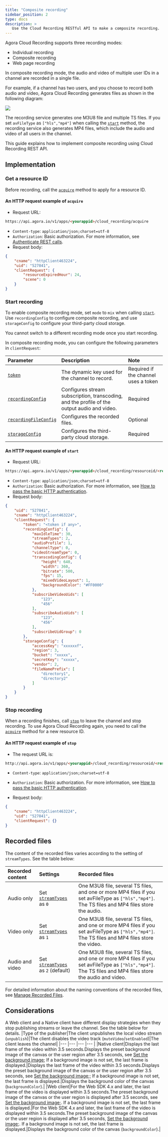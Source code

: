 ```yaml
---
title: "Composite recording"
sidebar_position: 2
type: docs
description: >
   Use the Cloud Recording RESTful API to make a composite recording.
---
```


Agora Cloud Recording supports three recording modes:

- Individual recording
- Composite recording
- Web page recording

In composite recording mode, the audio and video of multiple user IDs in a channel are recorded in a single file.

For example, if a channel has two users, and you choose to record both audio and video, Agora Cloud Recording generates files as shown in the following diagram:

![](https://web-cdn.agora.io/docs-files/1619530186898)

The recording service generates one M3U8 file and multiple TS files. If you set `avFileType` as `["hls","mp4"]` when calling the [`start`](../reference/rest-api/start) method, the recording service also generates MP4 files, which include the audio and video of all users in the channel.

This guide explains how to implement composite recording using Cloud Recording REST API.

## Implementation

### Get a resource ID

Before recording, call the [`acquire`](../reference/rest-api/acquire) method to apply for a resource ID.

#### An HTTP request example of `acquire`

- Request URL: 

```html
https://api.agora.io/v1/apps/<yourappid>/cloud_recording/acquire
```

- `Content-type`: `application/json;charset=utf-8`
- `Authorization`: Basic authorization. For more information, see [Authenticate REST calls](../reference/restful-authentication).
- Request body:

```json
{
    "cname": "httpClient463224",
    "uid": "527841",
    "clientRequest": {
        "resourceExpiredHour": 24,
        "scene": 0
    }
}
```

### Start recording

To enable composite recording mode, set `mode` to `mix` when calling  [`start`](../reference/rest-api/start). Use `recordingConfig` to configure composite recording, and use `storageConfig` to configure your third-party cloud storage.

You cannot switch to a different recording mode once you start recording.


In composite recording mode, you can configure the following parameters in `clientRequest`:

| Parameter             | Description                                                  | Note                                 |
| :-------------------- | :----------------------------------------------------------- | :----------------------------------- |
| [`token`](../reference/glossary#token)               | The dynamic key used for the channel to record. | Required if the channel uses a token |
| [`recordingConfig`](../reference/rest-api/start#recording-configuration)     | Configures stream subscription, transcoding, and the profile of the output audio and video. | Required                             |
| [`recordingFileConfig`](../reference/rest-api/start#configurations-for-the-recorded-files) | Configures the recorded files.                               | Optional                             |
|  [`storageConfig`](../reference/rest-api/start#cloud-storage-configuration)       | Configures the third-party cloud storage.                    | Required                             |

#### An HTTP request example of `start`

- Request URL:

```html
https://api.agora.io/v1/apps/<yourappid>/cloud_recording/resourceid/<resourceid>/mode/mix/start
```

- `Content-type`: `application/json;charset=utf-8`
- `Authorization`: Basic authorization. For more information, see [How to pass the basic HTTP authentication](../reference/restful-authentication).
- Request body:

```json
{
    "uid": "527841",
    "cname": "httpClient463224",
    "clientRequest": {
        "token": "<token if any>",
        "recordingConfig": {
            "maxIdleTime": 30,
            "streamTypes": 2,
            "audioProfile": 1,
            "channelType": 0,
            "videoStreamType": 0,
            "transcodingConfig": {
                "height": 640,
                "width": 360,
                "bitrate": 500,
                "fps": 15,
                "mixedVideoLayout": 1,
                "backgroundColor": "#FF0000"
            },
            "subscribeVideoUids": [
                "123",
                "456"
            ],
            "subscribeAudioUids": [
                "123",
                "456"
            ],
            "subscribeUidGroup": 0
        },
        "storageConfig": {
            "accessKey": "xxxxxxf",
            "region": 3,
            "bucket": "xxxxx",
            "secretKey": "xxxxx",
            "vendor": 2,
            "fileNamePrefix": [
                "directory1",
                "directory2"
            ]
        }
    }
}
```

### Stop recording    

When a recording finishes, call [`stop`](../reference/rest-api/stop) to leave the channel and stop recording. To use Agora Cloud Recording again, you need to call the [`acquire`](../reference/rest-api/acquire) method for a new resource ID.

#### An HTTP request example of `stop`

- The request URL is: 

 ```html
 http://api.agora.io/v1/apps/<yourappid>/cloud_recording/resourceid/<resourceid>/sid/<sid>/mode/mix/stop
 ```
- `Content-type`: `application/json;charset=utf-8`

- `Authorization`: Basic authorization. For more information, see [How to pass the basic HTTP authentication](../reference/restful-authentication).

- Request body:

```json
{
    "cname": "httpClient463224",
    "uid": "527841",
    "clientRequest": {}
}
```

## Recorded files

The content of the recorded files varies according to the setting of `streamTypes`. See the table below:

| Recorded content | Settings                           | Recorded files                                               |
| :--------------- | :--------------------------------- | :----------------------------------------------------------- |
| Audio only       | Set [`streamTypes`](../reference/rest-api/start#recording-configuration) as `0`           | One M3U8 file, several TS files, and one or more MP4 files if you set avFileType as `["hls","mp4"]`. The TS files and MP4 files store the audio. |
| Video only       | Set [`streamTypes`](../reference/rest-api/start#recording-configuration) as `1`           | One M3U8 file, several TS files, and one or more MP4 files if you set avFileType as `["hls","mp4"]`. The TS files and MP4 files store the video. |
| Audio and video  | Set [`streamTypes`](../reference/rest-api/start#recording-configuration) as `2` (default) | One M3U8 file, several TS files, and one or more MP4 files if you set avFileType as `["hls","mp4"]`. The TS files and MP4 files store the audio and video. |


For detailed information about the naming conventions of the recorded files, see [Manage Recorded Files](../develop/manage-files).

<a name="Considerations"></a>
## Considerations

A Web client and a Native client have different display strategies when they stop publishing streams or leave the channel. See the table below for details.
|Type of the publisher|The client unpublishes the local video stream (`unpublish`)|The client disables the video track (`muteVideo`/`setEnabled`)|The client leaves the channel|
|--- |--- |--- |--- |
|Native client|Displays the last frame of the video within 3.5 seconds.Displays the preset background image of the canvas or the user region after 3.5 seconds, see <a href="./layout#set-the-background-color-or-background-image">Set the background image</a>; If a background image is not set, the last frame is displayed.|Displays the last frame of the video within 3.5 seconds.Displays the preset background image of the canvas or the user region after 3.5 seconds, see <a href="./layout#set-the-background-color-or-background-image">Set the background image</a>;; If a background image is not set, the last frame is displayed.|Displays the background color of the canvas (`backgroundColor`).|
|Web client|For the Web SDK 4.x and later, the last frame of the video is displayed within 3.5 seconds.The preset background image of the canvas or the user region is displayed after 3.5 seconds, see <a href="./layout#set-the-background-color-or-background-image">Set the background image</a>;. If a background image is not set, the last frame is displayed.|For the Web SDK 4.x and later, the last frame of the video is displayed within 3.5 seconds.The preset background image of the canvas or the user region is displayed after 3.5 seconds, [Set the background image](../develop/layout#set-the-background-color-or-background-image);. If a background image is not set, the last frame is displayed.|Displays the background color of the canvas (`backgroundColor`).|




